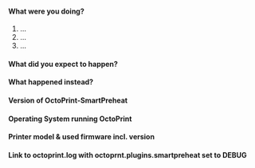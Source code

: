 <!--
READ THE FOLLOWING FIRST:

This is a bug tracker, please only use it to report bugs
within OctoPrint-SmartPreheat.

Do not seek support here ("I need help with ...", "I have a
question ..."), that belongs on the community forum at
https://community.octoprint.org
All support related questions will be closed.

Feature requests should be made at:
https://feathub.com/kantlivelong/OctoPrint-SmartPreheat

When reporting a bug do NOT delete ANY lines from the template.

Make sure any bug you want to report is still present with the CURRENT
OctoPrint-SmartPreheat version.

To summarize:
Support:          https://community.octoprint.org
Feature Requests: https://feathub.com/kantlivelong/OctoPrint-SmartPreheat
Bug Reports:      Here

Thanks!
-->

#### What were you doing?

<!--
Please be as specific as possible here. The maintainers will need to
reproduce your issue in order to fix it and that is not possible if they
don't know what you did to get it to happen in the first place.

Ideally provide exact steps to follow in order to reproduce your problem:
-->

1. ...
2. ...
3. ...

<!--
If you encountered a problem with specific files of any sorts, make sure
to also include a link to a file with which to reproduce the problem.
-->

#### What did you expect to happen?

#### What happened instead?

#### Version of OctoPrint-SmartPreheat

<!--
Can be found in the lower left corner of the web interface. ALWAYS INCLUDE.
-->

#### Operating System running OctoPrint

<!--
OctoPi, Linux, Windows, MacOS, something else? With version please.
OctoPi's version can be found in /etc/octopi_version or in the lower left
corner of the web interface.
-->

#### Printer model & used firmware incl. version

<!--
If applicable, always include if unsure.
-->


#### Link to octoprint.log with octoprnt.plugins.smartpreheat set to DEBUG

<!--
On gist.github.com or pastebin.com. ALWAYS INCLUDE and never truncate.
-->
